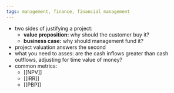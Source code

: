 ```yaml
---
tags: management, finance, financial management
---
```


- two sides of justifying a project:
	- **value proposition:** why should the customer buy it?
	- **business case:** why should management fund it?
- project valuation answers the second
- what you need to asses: are the cash inflows greater than cash outflows, adjusting for time value of money?
- common metrics:
	- [[NPV]]
	- [[IRR]]
	- [[PBP]]